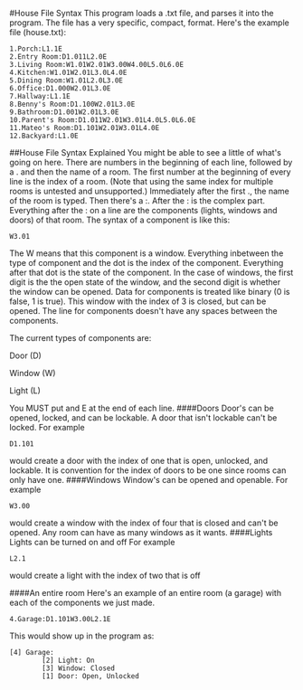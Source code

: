 #House File Syntax
This program loads a .txt file, and parses it into the program. The file has a very specific, compact, format. Here's the example file (house.txt):
```
1.Porch:L1.1E
2.Entry Room:D1.011L2.0E
3.Living Room:W1.01W2.01W3.00W4.00L5.0L6.0E
4.Kitchen:W1.01W2.01L3.0L4.0E
5.Dining Room:W1.01L2.0L3.0E
6.Office:D1.000W2.01L3.0E
7.Hallway:L1.1E
8.Benny's Room:D1.100W2.01L3.0E
9.Bathroom:D1.001W2.01L3.0E
10.Parent's Room:D1.011W2.01W3.01L4.0L5.0L6.0E
11.Mateo's Room:D1.101W2.01W3.01L4.0E
12.Backyard:L1.0E
```

##House File Syntax Explained
You might be able to see a little of what's going on here. There are numbers in the beginning of each line, followed by a . and then the name of a room. The first number at the beginning of every line is the index of a room. (Note that using the same index for multiple rooms is untested and unsupported.) Immediately after the first ., the name of the room is typed. Then there's a :. After the : is the complex part. Everything after the : on a line are the components (lights, windows and doors) of that room. The syntax of a component is like this:
```
W3.01
```
The W means that this component is a window. Everything inbetween the type of component and the dot is the index of the component. Everything after that dot is the state of the component. In the case of windows, the first digit is the the open state of the window, and the second digit is whether the window can be opened. Data for components is treated like binary (0 is false, 1 is true). This window with the index of 3 is closed, but can be opened. The line for components doesn't have any spaces between the components.

The current types of components are:

Door (D)

Window (W)

Light (L)

You MUST put and E at the end of each line.
####Doors
Door's can be opened, locked, and can be lockable. A door that isn't lockable can't be locked.
For example
```
D1.101
```
would create a door with the index of one that is open, unlocked, and lockable. It is convention for the index of doors to be one since rooms can only have one.
####Windows
Window's can be opened and openable.
For example
```
W3.00
```
would create a window with the index of four that is closed and can't be opened. Any room can have as many windows as it wants.
####Lights
Lights can be turned on and off
For example
```
L2.1
```
would create a light with the index of two that is off

####An entire room
Here's an example of an entire room (a garage) with each of the components we just made.
```
4.Garage:D1.101W3.00L2.1E
```
This would show up in the program as:
```
[4] Garage:
        [2] Light: On
        [3] Window: Closed
        [1] Door: Open, Unlocked
```
